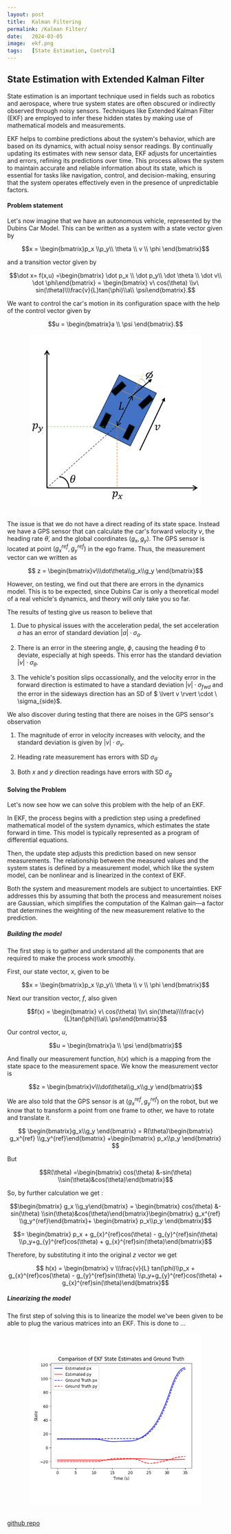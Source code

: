 ```yaml
---
layout: post
title:  Kalman Filtering
permalink: /Kalman Filter/
date:   2024-03-05
image:  ekf.png
tags:   [State Estimation, Control]
---
```

## State Estimation with Extended Kalman Filter

State estimation is an important technique used in fields such as robotics and aerospace, where true system states are often obscured or indirectly observed through noisy sensors. Techniques like Extended Kalman Filter (EKF) are employed to infer these hidden states by making use of mathematical models and measurements. 

EKF helps to combine predictions about the system's behavior, which are based on its dynamics, with actual noisy sensor readings. By continually updating its estimates with new sensor data, EKF adjusts for uncertainties and errors, refining its predictions over time. This process allows the system to maintain accurate and reliable information about its state, which is essential for tasks like navigation, control, and decision-making, ensuring that the system operates effectively even in the presence of unpredictable factors.

#### Problem statement

Let's now imagine that we have an autonomous vehicle, represented by the Dubins Car Model. This can be written as a system with a state vector given by

$$x = \begin{bmatrix}p_x \\p_y\\ \theta \\ v \\ \phi \end{bmatrix}$$

and a transition vector given by

$$\dot x= f(x,u) =\begin{bmatrix} \dot p_x \\ \dot p_y\\ \dot \theta \\ \dot v\\ \dot \phi\end{bmatrix} = \begin{bmatrix} v\ cos(\theta) \\v\ sin(\theta)\\\frac{v}{L}tan(\phi)\\a\\ \psi\end{bmatrix}.$$

We want to control the car's motion in its configuration space with the help of the control vector given by

$$u = \begin{bmatrix}a \\ \psi \end{bmatrix}.$$

<center><img src="/img/dubbin.png" alt="dubbin" height="400" width="400"></center>
<br>

The issue is that we do not have a direct reading of its state space. Instead we have a GPS sensor that can calculate the car's forward velocity $v$, the heading rate $\dot \theta$, and the global coordinates $(g_x, g_y)$. The GPS sensor is located at point $(g_x^{ref}, g_y^{ref})$ in the ego frame. Thus, the measurement vector can we written as 

$$ z = \begin{bmatrix}v\\\dot\theta\\g_x\\g_y \end{bmatrix}$$

However, on testing, we find out that there are errors in the dynamics model. This is to be expected, since Dubins Car is only a theoretical model of a real vehicle's dynamics, and theory will only take you so far. 

The results of testing give us reason to believe that 

1. Due to physical issues with the acceleration pedal, the set acceleration $a$ has an error of standard deviation $\lvert a \rvert \cdot \sigma_a$.

2. There is an error in the steering angle, $\phi$, causing the heading $\theta$ to deviate, especially at high speeds. This error has the standard deviation $\lvert v \rvert \cdot \sigma_\theta$.

3. The vehicle's position slips occassionally, and the velocity error in the forward direction is estimated to have a standard deviation $\lvert v \rvert \cdot \sigma_{fwd}$ and the error in the sideways direction has an SD of $ \lvert v \rvert \cdot \ \sigma_{side}$.

We also discover during testing that there are noises in the GPS sensor's observation

1. The magnitude of error in velocity increases with velocity, and the standard deviation is given by $\lvert v \rvert \cdot \sigma_v$.

2. Heading rate measurement has errors with SD $\sigma _{\dot \theta}$

3. Both $x$ and $y$ direction readings have errors with SD $\sigma_g$

#### Solving the Problem

Let's now see how we can solve this problem with the help of an EKF.

In EKF, the process begins with a prediction step using a predefined mathematical model of the system dynamics, which estimates the state forward in time. This model is typically represented as a program of differential equations.

Then, the update step adjusts this prediction based on new sensor measurements. The relationship between the measured values and the system states is defined by a measurement model, which like the system model, can be nonlinear and is linearized in the context of EKF.

Both the system and measurement models are subject to uncertainties. EKF addresses this by assuming that both the process and measurement noises are Gaussian, which simplifies the computation of the Kalman gain—a factor that determines the weighting of the new measurement relative to the prediction.

##### Building the model

The first step is to gather and understand all the components that are required to make the process work smoothly.

First, our state vector, $x$, given to be 

$$x = \begin{bmatrix}p_x \\p_y\\ \theta \\ v \\ \phi \end{bmatrix}$$

Next our transition vector, $f$, also given

$$f(x) = \begin{bmatrix} v\ cos(\theta) \\v\ sin(\theta)\\\frac{v}{L}tan(\phi)\\a\\ \psi\end{bmatrix}$$

Our control vector, $u$,

$$u = \begin{bmatrix}a \\ \psi \end{bmatrix}$$

And finally our measurement function, $h(x)$ which is a mapping from the state space to the measurement space. We know the measurement vector is 

$$z = \begin{bmatrix}v\\\dot\theta\\g_x\\g_y \end{bmatrix}$$

We are also told that the GPS sensor is at $(g_x^{ref}, g_y^{ref})$ on the robot, but we know that to transform a point from one frame to other, we have to rotate and translate it.

$$ \begin{bmatrix}g_x\\g_y \end{bmatrix} = R(\theta)\begin{bmatrix} g_x^{ref} \\g_y^{ref}\end{bmatrix} +\begin{bmatrix} p_x\\p_y \end{bmatrix} $$

But 

$$R(\theta) =\begin{bmatrix} cos(\theta) &-sin(\theta) \\sin(\theta)&cos(\theta)\end{bmatrix}$$

So, by further calculation we get :

$$\begin{bmatrix} g_x \\g_y\end{bmatrix} = \begin{bmatrix} cos(\theta) &-sin(\theta) \\sin(\theta)&cos(\theta)\end{bmatrix}\begin{bmatrix} g_x^{ref} \\g_y^{ref}\end{bmatrix}+ \begin{bmatrix} p_x\\p_y \end{bmatrix}$$

$$= \begin{bmatrix} p_x + g_{x}^{ref}cos(\theta) - g_{y}^{ref}sin(\theta) \\p_y+g_{y}^{ref}cos(\theta) + g_{x}^{ref}sin(\theta)\end{bmatrix}$$

Therefore, by substituting it into the original $z$ vector we get

$$ h(x) = \begin{bmatrix} v \\\frac{v}{L} tan(\phi)\\p_x + g_{x}^{ref}cos(\theta) - g_{y}^{ref}sin(\theta) \\p_y+g_{y}^{ref}cos(\theta) + g_{x}^{ref}sin(\theta)\end{bmatrix}$$

##### Linearizing the model

The first step of solving this is to linearize the model we've been given to be able to plug the various matrices into an EKF. This is done to ...

<center><img src="/img/ekf.png" alt="EKF" height="400" width="400"></center>
<br>

[github repo](https://github.com/ashwath-karthikeyan/kalman-filter.git)
